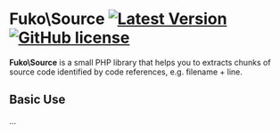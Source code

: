 # Fuko\\Source [![Latest Version](http://img.shields.io/packagist/v/fuko-php/source.svg)](https://packagist.org/packages/fuko-php/source) [![GitHub license](https://img.shields.io/github/license/fuko-php/source.svg)](https://github.com/fuko-php/source/blob/master/LICENSE)

**Fuko\\Source** is a small PHP library that helps you to extracts chunks of
source code identified by code references, e.g. filename + line.

## Basic Use

...
